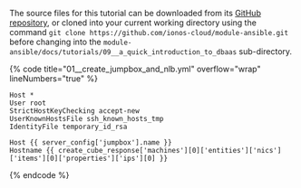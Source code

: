 The source files for this tutorial can be downloaded from its [GitHub repository](https://github.com/ionos-cloud/module-ansible/tree/master/docs/), or cloned into your current working directory using the command `git clone https://github.com/ionos-cloud/module-ansible.git` before changing into the `module-ansible/docs/tutorials/09__a_quick_introduction_to_dbaas` sub-directory.

{% code title="01__create_jumpbox_and_nlb.yml" overflow="wrap" lineNumbers="true" %}
```j2
Host *
User root
StrictHostKeyChecking accept-new
UserKnownHostsFile ssh_known_hosts_tmp
IdentityFile temporary_id_rsa

Host {{ server_config['jumpbox'].name }}
Hostname {{ create_cube_response['machines'][0]['entities']['nics']['items'][0]['properties']['ips'][0] }}

```
{% endcode %}
